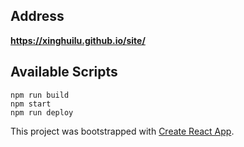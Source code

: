 ## Address
**https://xinghuilu.github.io/site/**

## Available Scripts

```
npm run build
npm start
npm run deploy
```

This project was bootstrapped with [Create React App](https://github.com/facebook/create-react-app).